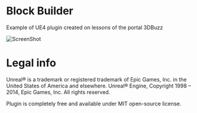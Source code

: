 Block Builder
============

Example of UE4 plugin created on lessons of the portal 3DBuzz

![ScreenShot](https://raw.github.com/VTalyh/BlockBuilder/master/BlockBuilder.png)

Legal info
============
Unreal® is a trademark or registered trademark of Epic Games, Inc. in the United States of America and elsewhere. Unreal® Engine, Copyright 1998 – 2014, Epic Games, Inc. All rights reserved.

Plugin is completely free and available under MIT open-source license.
